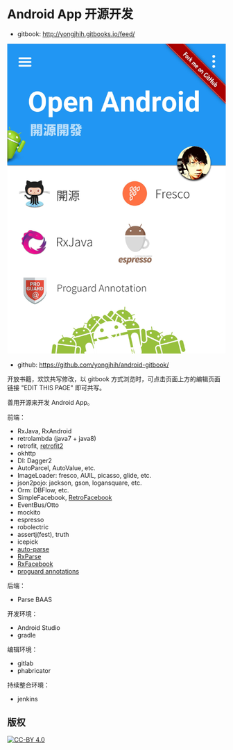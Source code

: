 # Android App 开源开发

* gitbook: http://yongjhih.gitbooks.io/feed/

[![](cover.jpg)](http://yongjhih.gitbooks.io/feed/)

<!--
<img src="cover.jpg" style="border: 1px solid black !important" />

<img src="cover.jpg" border="1" />
-->

* github: https://github.com/yongjhih/android-gitbook/

开放书籍，欢饮共写修改，以 gitbook 方式浏览时，可点击页面上方的编辑页面链接 "EDIT THIS PAGE" 即可共写。

善用开源来开发 Android App。

前端：

* RxJava, RxAndroid
* retrolambda (java7 + java8)
* retrofit, [retrofit2](https://github.com/yongjhih/retrofit)
* okhttp
* DI: Dagger2
* AutoParcel, AutoValue, etc.
* ImageLoader: fresco, AUIL, picasso, glide, etc.
* json2pojo: jackson, gson, logansquare, etc.
* Orm: DBFlow, etc.
* SimpleFacebook, [RetroFacebook](https://github.com/yongjhih/RetroFacebook)
* EventBus/Otto
* mockito
* espresso
* robolectric
* assertj(fest), truth
* icepick
* [auto-parse](https://github.com/yongjhih/auto-parse)
* [RxParse](https://github.com/yongjhih/RxParse)
* [RxFacebook](https://github.com/yongjhih/RxFacebook)
* [proguard annotations](https://github.com/yongjhih/proguard-annotations)

后端：

* Parse BAAS
 
开发环境：

* Android Studio
* gradle

编辑环境：

* gitlab
* phabricator

持续整合环境：

* jenkins

## 版权

[![CC-BY 4.0](http://creativecommons.tw/sites/creativecommons.tw/files/cc-by.png)](https://creativecommons.org/licenses/by/4.0/legalcode.txt)
